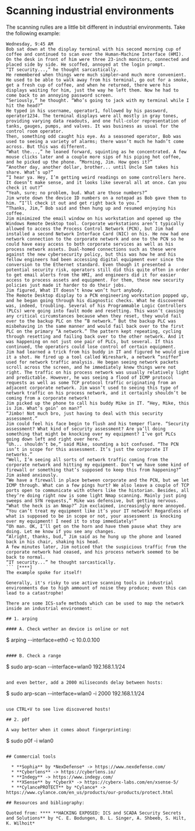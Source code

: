# Scanning industrial environments

The scanning rulles are a little bit different in industrial environments. Take the following example:

```
Wednesday, 9:45 AM
Bob sat down at the display terminal with his second morning cup of coffee and continued to scan over the Human-Machine Interface (HMI). On the desk in front of him were three 23-inch monitors, connected and placed side by side. He scoffed, annoyed at the login prompt.
“IT security...,” he thought sarcastically.
He remembered when things were much simpler—and much more convenient. He used to be able to walk away from his terminal, go out for a smoke, get a fresh cup of coffee, and when he returned, there were his displays waiting for him, just the way he left them. Now he had to come back to an annoying password screen.
“Seriously,” he thought. “Who’s going to jack with my terminal while I hit the head?”
He typed in his username, operator1, followed by his password, operator1234. The terminal displays were all mostly in gray tones, providing varying data readouts, and one full-color representation of tanks, gauges, pumps, and valves. It was business as usual for the control room operator.
Then, something odd caught his eye. As a seasoned operator, Bob was used to seeing a variety of alarms; there wasn’t much he hadn’t come across. But this was different.
“What the...,” he leaned forward, squinting as he concentrated. A few mouse clicks later and a couple more sips of his piping hot coffee, and he picked up the phone. “Morning, Jim. How goes it?”
“Another day, another dollar, brother... until Uncle Sam takes his share. What’s up?”
“I hear ya. Hey, I’m getting weird readings on some controllers here. It doesn’t make sense, and it looks like several all at once. Can you check it out?”
“Yeah, sure; no problem, bud. What are those numbers?”
Jim wrote down the device ID numbers on a notepad as Bob gave them to him. “I’ll check it out and get right back to you.”
“Thanks, Jim,” Bob said and then hung up and resumed enjoying his coffee.
Jim minimized the email window on his workstation and opened up the Windows Remote Desktop tool. Corporate workstations aren’t typically allowed to access the Process Control Network (PCN), but Jim had installed a second Network Interface Card (NIC) on his. He now had one network connection to the corporate network and one to the PCN so he could have easy access to both corporate services as well as his process network assets. Dual-homed connections such as these were against the new cybersecurity policy, but this was how he and his fellow engineers had been accessing digital equipment ever since the conversion to the Ethernet standard. Even though it presented a potential security risk, operators still did this quite often in order to get email alerts from the HMI, and engineers did it for easier access to process assets and equipment. For them, these new security policies just made it harder to do their jobs.
Jim figured, What IT doesn’t know won’t hurt anybody.
The Remote Desktop display to a PCN engineering workstation popped up, and he began going through his diagnostic checks. What he discovered was, indeed, troubling. Several of his Programmable Logic Controllers (PLCs) were going into fault mode and resetting. This wasn’t causing any critical circumstances because when they reset, they would fail over to the backup PLC on the “B network.” But the backup PLC was misbehaving in the same manner and would fail back over to the first PLC on the primary “A network.” The pattern kept repeating, cycling through resetting and failing back over to the other network. And it was happening on not just one pair of PLCs, but several. If this continued, the operators could lose control of certain equipment.
Jim had learned a trick from his buddy in IT and figured he would give it a shot. He fired up a tool called Wireshark, a network “sniffer” used for network traffic analysis. He began seeing network packets scroll across the screen, and he immediately knew things were not right. The traffic on his process network was usually relatively light and predictable. However, he was seeing a flood of ICMP protocol requests as well as some TCP protocol traffic originating from an adjacent corporate network. Jim wasn’t used to seeing this type of network traffic on his process network, and it certainly shouldn’t be coming from a corporate network!
Jim picked up the phone to call his buddy Mike in IT. “Hey, Mike, this is Jim. What’s goin’ on man?”
“Jimbo! Not much bro, just having to deal with this security assessment.”
Jim could feel his face begin to flush and his temper flare. “Security assessment? What kind of security assessment? Are ya’ll doing something that might be knocking over my equipment? I’ve got PLCs going down left and right over here.”
“Uh... shouldn’t be,” said Mike, sounding a bit confused. “The PCN isn’t in scope for this assessment. It’s just the corporate IT networks.”
“Well, I’m seeing all sorts of network traffic coming from the corporate network and hitting my equipment. Don’t we have some kind of firewall or something that’s supposed to keep this from happening?” Jim asked anxiously.
“We have a firewall in place between corporate and the PCN, but we let ICMP through. What can a few pings hurt? We also leave a couple of TCP ports open to communicate with others like the historian. Besides, all they’re doing right now is some light Nmap scanning. Mainly just ping sweeps and SYN requests,” Mike was defensive, but getting nervous.
“What the heck is an Nmap?” Jim exclaimed, increasingly more annoyed. “You can’t treat my equipment like it’s your IT network! Regardless of what is supposed to be in scope or not, your assessment is knocking over my equipment! I need it to stop immediately!”
“Oh man. OK, I’ll get on the horn and have them pause what they are doing. Let me know if you see any changes.
“Alright, thanks, bud,” Jim said as he hung up the phone and leaned back in his chair, shaking his head.
A few minutes later, Jim noticed that the suspicious traffic from the corporate network had ceased, and his process network seemed to be back to normal.
“IT security...” he thought sarcastically.
``` [****]
The example spoke for itself!

Generally, it's risky to use active scanning tools in industrial environments due to high ammount of noise they produce; even this can lead to a catastrophe!

There are some ICS-safe methods which can be used to map the network inside an industrial environment:

## 1. arping

#### A. Check wether an device is online or not

```
$ arping --interface=eth0 -c 10.0.0.100
```

#### B. Check a range

```
$ sudo arp-scan --interface=wlan0 192.168.1.1/24
```

and even better, add a 2000 miliseconds delay between hosts:

```
$ sudo arp-scan --interface=wlan0  -i 2000 192.168.1.1/24
```

use CTRL+V to see live discovered hosts!

## 2. p0f

A way better when it comes about fingerprinting:

```
$ sudo p0f -i wlan0
```

## Commercial tools

  * **Sophia** by *NexDefense* -> https://www.nexdefense.com/
  * **Cyberlens** -> https://cyberlens.io/
  * **Indegy** -> https://www.indegy.com/
  * **XSense** by *CyberX* -> https://cyberx-labs.com/en/xsense-5/
  * **CylancePROTECT** by *Cylance* -> https://www.cylance.com/en_us/products/our-products/protect.html

## Resources and bibliography:

Quoted from: **** **HACKING EXPOSED: ICS and SCADA Security Secrets and Solutions** by *C. E. Bodungen, B. L. Singer, A. Shbeeb, S. Hilt, K. Wilhoit*